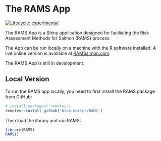 
<!-- README.md is generated from README.Rmd. Please edit that file -->

# The RAMS App

<!-- badges: start -->

[![Lifecycle:
experimental](https://img.shields.io/badge/lifecycle-experimental-orange.svg)](https://lifecycle.r-lib.org/articles/stages.html#experimental)
<!-- badges: end -->

The RAMS App is a Shiny application designed for faciliating the Risk
Assessment Methods for Salmon (RAMS) process.

The App can be run locally on a machine with the R software installed. A
live online version is available at
[RAMSalmon.com](https://ramsalmon.com).

The RAMS App is still in development.

## Local Version

To run the RAMS app locally, you need to first install the RAMS package
from GitHub:

``` r
# install.packages('remotes')
remotes::install_github('blue-matter/RAMS')
```

Then load the library and run RAMS:

``` r
library(RAMS)
RAMS()
```
